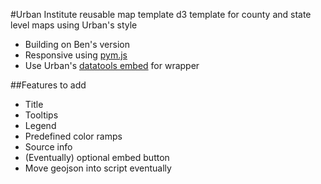 #Urban Institute reusable map template
d3 template for county and state level maps using Urban's style
* Building on Ben's version
* Responsive using [pym.js](https://github.com/nprapps/pym.js)
* Use Urban's [datatools embed](https://github.com/UrbanInstitute/datatools-embed) for wrapper

##Features to add
* Title
* Tooltips
* Legend
* Predefined color ramps
* Source info
* (Eventually) optional embed button
* Move geojson into script eventually 